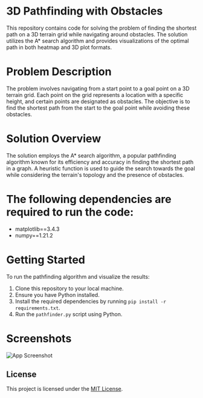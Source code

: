 
# 3D Pathfinding with Obstacles

This repository contains code for solving the problem of finding the shortest path on a 3D terrain grid while navigating around obstacles. The solution utilizes the A* search algorithm and provides visualizations of the optimal path in both heatmap and 3D plot formats.

# Problem Description

The problem involves navigating from a start point to a goal point on a 3D terrain grid. Each point on the grid represents a location with a specific height, and certain points are designated as obstacles. The objective is to find the shortest path from the start to the goal point while avoiding these obstacles.


# Solution Overview

The solution employs the A* search algorithm, a popular pathfinding algorithm known for its efficiency and accuracy in finding the shortest path in a graph. A heuristic function is used to guide the search towards the goal while considering the terrain's topology and the presence of obstacles.

# The following dependencies are required to run the code:

- matplotlib==3.4.3
- numpy==1.21.2

# Getting Started

To run the pathfinding algorithm and visualize the results:

1. Clone this repository to your local machine.
2. Ensure you have Python installed.
3. Install the required dependencies by running `pip install -r requirements.txt`.
4. Run the `pathfinder.py` script using Python.


# Screenshots
![App Screenshot](https://github.com/kosa12/Pathfinder-3D/blob/main/screenshots/100x100_2png)

## License

This project is licensed under the [MIT License](LICENSE).

